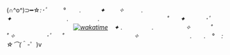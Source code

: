 
(∩^o^)⊃━☆*:･ﾟ&nbsp;&nbsp;&nbsp;&nbsp;&nbsp;&nbsp;&nbsp;&nbsp;&nbsp;°&nbsp;&nbsp;&nbsp;&nbsp;&nbsp;&nbsp;&nbsp;&nbsp;. 　 　&nbsp;&nbsp;✦ 　　✧ 　　&nbsp;&nbsp;.&nbsp;&nbsp;&nbsp;　　　　
✦　　&hairsp;&hairsp;&hairsp;&hairsp;　      　　　　.　　 　 　
.　 　　　　　　　 　 　 ˚   　✦　　　 ･ﾟ 　　　　　　　　　　　[![wakatime](https://wakatime.com/badge/user/8647456d-2940-4556-928a-0cdaf54dd8b6.svg?style=for-the-badge)](https://wakatime.com/@8647456d-2940-4556-928a-0cdaf54dd8b6)　✦  .　　 　 　
.　 　　　　✧　　　 ˚　 　 ˚                                  ✧&nbsp;&nbsp;&nbsp;&nbsp;&nbsp;&nbsp;&nbsp;&nbsp;&nbsp;&nbsp;&nbsp;&nbsp;&nbsp;&nbsp;&nbsp;&nbsp;&nbsp;&nbsp;･ﾟ&nbsp;&nbsp;&nbsp;&nbsp;&nbsp;&nbsp;˚
&nbsp;&nbsp;&nbsp;&nbsp;&nbsp;&nbsp;&nbsp;&nbsp;&nbsp;&nbsp;&nbsp;&nbsp;&nbsp;&nbsp;&nbsp;&nbsp;&nbsp;&nbsp;&nbsp;&nbsp;&nbsp;&nbsp;&nbsp;&nbsp;&nbsp;&nbsp;&nbsp;&nbsp;&nbsp;&nbsp;&nbsp;&nbsp;&nbsp;&nbsp;&nbsp;&nbsp;&nbsp;&nbsp;&nbsp;&nbsp;✧&nbsp;&nbsp;&nbsp;&nbsp;&nbsp;&nbsp;&nbsp;&nbsp;&nbsp;&nbsp;&nbsp;&nbsp;&nbsp;&nbsp;&nbsp;&nbsp;&nbsp;&nbsp;&nbsp;&nbsp;&nbsp;&nbsp;&nbsp;&nbsp;&nbsp;&nbsp;&nbsp;&nbsp;&nbsp;&nbsp;.　　.　° &nbsp;&nbsp;&nbsp;: ☆⌒(*＾-゜)v
